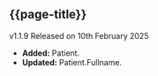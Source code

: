 ## {{page-title}}

<!-- Previous Release -->
<span class="nhsd-a-tag nhsd-a-tag--bg-light-red">v1.1.9</span> <span class="nhsd-a-tag nhsd-a-tag--bg-light-blue">Released on 10th February 2025</span>
  <div class="release">
    <ul class="changes">
      <li><b>Added:</b> Patient.</li>
      <li><b>Updated:</b> Patient.Fullname.</li>
    </ul>
  </div>